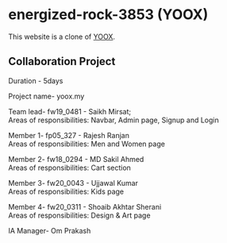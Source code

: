 # energized-rock-3853 (YOOX)

This website is a clone of [YOOX](https://www.yoox.com/in/women).

## Collaboration Project

Duration - 5days

Project name- yoox.my

Team lead- fw19_0481 - Saikh Mirsat; <br/>
Areas of responsibilities: Navbar, Admin page, Signup and Login

Member 1- fp05_327 - Rajesh Ranjan <br/>
Areas of responsibilities: Men and Women page

Member 2- fw18_0294 - MD Sakil Ahmed <br/>
Areas of responsibilities: Cart section

Member 3- fw20_0043 - Ujjawal Kumar <br/>
Areas of responsibilities: Kids page

Member 4- fw20_0311 - Shoaib Akhtar Sherani <br/>
Areas of responsibilities: Design & Art page

IA Manager- Om Prakash

